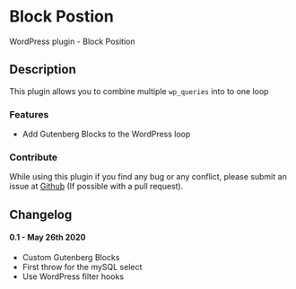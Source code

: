 Block Postion
===============================================

WordPress plugin - Block Position

## Description
This plugin allows you to combine multiple `wp_queries` into to one loop

### Features
* Add Gutenberg Blocks to the WordPress loop

### Contribute
While using this plugin if you find any bug or any conflict, please submit an issue at 
[Github](https://github.com/TipTop-Press/block-position) (If possible with a pull request). 

## Changelog

#### 0.1 - May 26th 2020
* Custom Gutenberg Blocks
* First throw for the mySQL select
* Use WordPress filter hooks